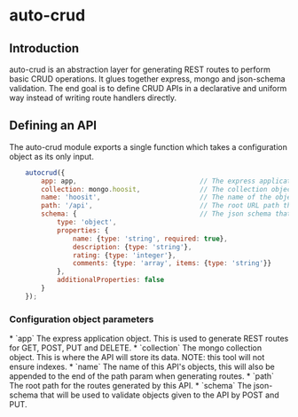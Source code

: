 <h1>auto-crud</h1>

<h2>Introduction</h2>
auto-crud is an abstraction layer for generating REST routes to perform basic CRUD operations.  It glues together
express, mongo and json-schema validation.  The end goal is to define CRUD APIs in a declarative and uniform way
instead of writing route handlers directly.

<h2>Defining an API</h2>
The auto-crud module exports a single function which takes a configuration object as its only input.

```javascript
    autocrud({
        app: app,                               // The express application object.
        collection: mongo.hoosit,               // The collection object generated by the mongo driver.
        name: 'hoosit',                         // The name of the object (this will be appended to the end of path).
        path: '/api',                           // The root URL path that this API should be genreated at.
        schema: {                               // The json schema that should be used for validation
            type: 'object',
            properties: {
                name: {type: 'string', required: true},
                description: {type: 'string'},
                rating: {type: 'integer'},
                comments: {type: 'array', items: {type: 'string'}}
            },
            additionalProperties: false
        }
    });
```

<h3>Configuration object parameters</h3>
* `app` The express application object.  This is used to generate REST routes for GET, POST, PUT and DELETE.
* `collection` The mongo collection object.  This is where the API will store its data.  NOTE: this tool will not ensure indexes.
* `name` The name of this API's objects, this will also be appended to the end of the path param when generating routes.
* `path` The root path for the routes generated by this API.
* `schema` The json-schema that will be used to validate objects given to the API by POST and PUT.